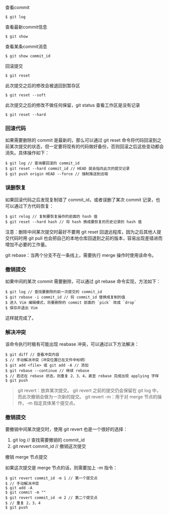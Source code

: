 查看commit

```
$ git log
```

查看最新commit信息

```
$ git show
```

查看某条commit消息

```
$ git show commit_id
```


回滚提交

```
$ git reset 
```

此次提交之后的修改会被退回到暂存区

```
$ git reset --soft
```

此次提交之后的修改不做任何保留，git status 查看工作区是没有记录

```
$ git reset --hard
```

### 回滚代码

如果需要删除的 commit 是最新的，那么可以通过 git reset 命令将代码回滚到之前某次提交的状态，但一定要将现有的代码做好备份，否则回滚之后这些变动都会消失。具体操作如下：

```
$ git log // 查询要回滚的 commit_id
$ git reset --hard commit_id // HEAD 就会指向此次的提交记录
$ git push origin HEAD --force // 强制推送到远端
```

### 误删恢复

如果回滚代码之后发现复制错了 commit_id，或者误删了某次 commit 记录，也可以通过下方代码恢复：

```
$ git relog // 复制要恢复操作的前面的 hash 值
$ git reset --hard hash // 将 hash 换成要恢复的历史记录的 hash 值
```

注意：删除中间某次提交时最好不要用 git reset 回退远程库，因为之后其他人提交代码时用 git pull 也会把自己的本地仓库回退到之前的版本，容易出现差错进而增加不必要的工作量。

git rebase：当两个分支不在一条线上，需要执行 merge 操作时使用该命令。

### 撤销提交

如果中间的某次 commit 需要删除，可以通过 git rebase 命令实现，方法如下：

```
$ git log // 查找要删除的前一次提交的 commit_id
$ git rebase -i commit_id // 将 commit_id 替换成复制的值
$ 进入 Vim 编辑模式，将要删除的 commit 前面的 `pick` 改成 `drop`
$ 保存并退出 Vim
```

这样就完成了。

### 解决冲突

该命令执行时极有可能出现 reabase 冲突，可以通过以下方法解决：

```
$ git diff // 查看冲突内容
$ // 手动解决冲突（冲突位置已在文件中标明）
$ git add <file> 或 git add -A // 添加
$ git rebase --continue // 继续 rebase
$ // 若还在 rebase 状态，则重复 2、3、4，直至 rebase 完成出现 applying 字样
$ git push
```

> git revert：放弃某次提交。
> git revert 之前的提交仍会保留在 git log 中，而此次撤销会做为一次新的提交。
> git revert -m：用于对 merge 节点的操作，-m 指定具体某个提交点。

### 撤销提交

要撤销中间某次提交时，使用 git revert 也是一个很好的选择：

1. git log // 查找需要撤销的 commit_id
2. git revert commit_id  // 撤销这次提交

撤销 merge 节点提交

如果这次提交是 merge 节点的话，则需要加上 -m 指令：

```
$ git revert commit_id -m 1 // 第一个提交点
$ // 手动解决冲突
$ git add -A
$ git commit -m ""
$ git revert commit_id -m 2 // 第二个提交点
$ // 重复 2，3，4
$ git push
```


